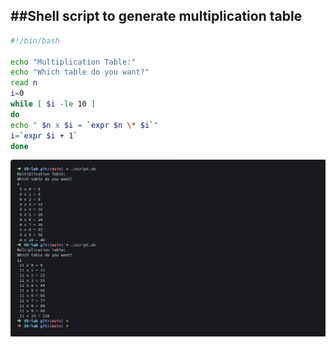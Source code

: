 ##Shell script to generate multiplication table
---
```bash
#!/bin/bash

echo "Multiplication Table:"
echo "Which table do you want?"
read n 
i=0 
while [ $i -le 10 ] 
do 
echo " $n x $i = `expr $n \* $i`" 
i=`expr $i + 1` 
done
```
![](Screenshots/Program-5.png)